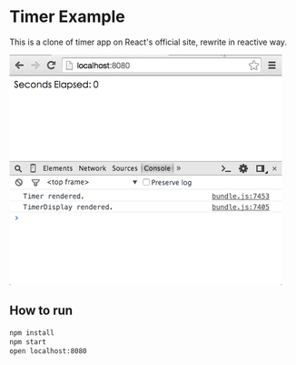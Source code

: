 # Timer Example

This is a clone of timer app on React's official site, rewrite in reactive way.

![Demo](./demo.gif)

## How to run
```
npm install
npm start
open localhost:8080
```
